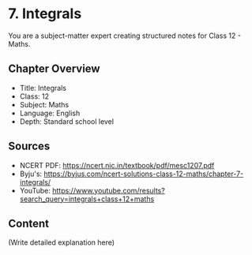 # 7. Integrals

You are a subject-matter expert creating structured notes for Class 12 - Maths.

## Chapter Overview
- Title: Integrals
- Class: 12
- Subject: Maths
- Language: English
- Depth: Standard school level

## Sources
- NCERT PDF: https://ncert.nic.in/textbook/pdf/mesc1207.pdf
- Byju's: https://byjus.com/ncert-solutions-class-12-maths/chapter-7-integrals/
- YouTube: https://www.youtube.com/results?search_query=integrals+class+12+maths

## Content
(Write detailed explanation here)
